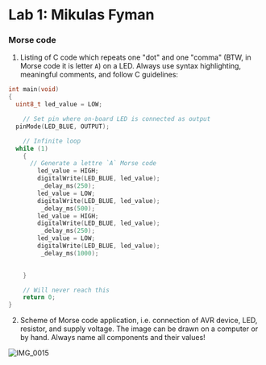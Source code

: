 # Lab 1: Mikulas Fyman

### Morse code

1. Listing of C code which repeats one "dot" and one "comma" (BTW, in Morse code it is letter `A`) on a LED. Always use syntax highlighting, meaningful comments, and follow C guidelines:

```c
int main(void)
{
  uint8_t led_value = LOW; 

    // Set pin where on-board LED is connected as output
  pinMode(LED_BLUE, OUTPUT);

    // Infinite loop
  while (1)
    {
      // Generate a lettre `A` Morse code
        led_value = HIGH; 
        digitalWrite(LED_BLUE, led_value);
         _delay_ms(250);
        led_value = LOW;
        digitalWrite(LED_BLUE, led_value);
         _delay_ms(500);
        led_value = HIGH;
        digitalWrite(LED_BLUE, led_value);
         _delay_ms(250);
        led_value = LOW; 
        digitalWrite(LED_BLUE, led_value);
         _delay_ms(1000);
 

    }

    // Will never reach this
    return 0;
}
```

2. Scheme of Morse code application, i.e. connection of AVR device, LED, resistor, and supply voltage. The image can be drawn on a computer or by hand. Always name all components and their values!

  ![IMG_0015](https://user-images.githubusercontent.com/99393884/192464230-e77688d7-effb-4e1b-a6ab-4c3dcf25028d.jpeg)
